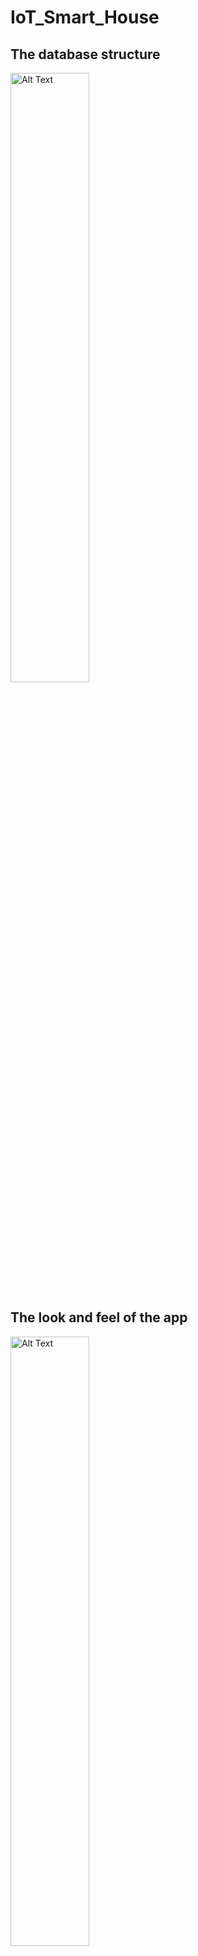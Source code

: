 # IoT_Smart_House

## The database structure
<img src="https://github.com/user-attachments/assets/7f599a87-35d0-4ffb-a219-7f7d25be05a5" alt="Alt Text" style="width:50%; height:auto;">

## The look and feel of the app
<img src="https://github.com/user-attachments/assets/cab6ec4d-05de-4217-ab44-5d6b08e4e52c" alt="Alt Text" style="width:50%; height:auto;">
<img src="https://github.com/user-attachments/assets/fc0b159a-8736-435a-b1f1-4ef0b3d9026b" alt="Alt Text" style="width:50%; height:auto;">
<img src="https://github.com/user-attachments/assets/07ad4c20-6f72-4cd3-b425-b2cf83b17a72" alt="Alt Text" style="width:50%; height:auto;">
<img src="https://github.com/user-attachments/assets/746aabac-b9ef-4600-949d-82c12a249913" alt="Alt Text" style="width:50%; height:auto;">
<img src="https://github.com/user-attachments/assets/9be1abf4-ec14-4e6e-bb34-b33edb488c6c" alt="Alt Text" style="width:50%; height:auto;">
